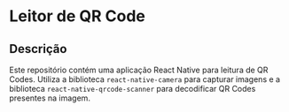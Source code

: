 # Leitor de QR Code

## Descrição

Este repositório contém uma aplicação React Native para leitura de QR Codes. Utiliza a biblioteca `react-native-camera` para capturar imagens e a biblioteca `react-native-qrcode-scanner` para decodificar QR Codes presentes na imagem.

